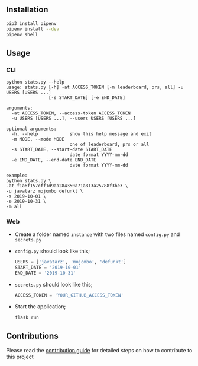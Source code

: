 ## Installation
```bash
pip3 install pipenv
pipenv install --dev
pipenv shell
```

## Usage

### CLI
```
python stats.py --help
usage: stats.py [-h] -at ACCESS_TOKEN [-m leaderboard, prs, all] -u USERS [USERS ...]
                [-s START_DATE] [-e END_DATE]

arguments:
  -at ACCESS_TOKEN, --access-token ACCESS_TOKEN
  -u USERS [USERS ...], --users USERS [USERS ...]

optional arguments:
  -h, --help            show this help message and exit
  -m MODE, --mode MODE
                        one of leaderboard, prs or all
  -s START_DATE, --start-date START_DATE
                        date format YYYY-mm-dd
  -e END_DATE, --end-date END_DATE
                        date format YYYY-mm-dd
                        
example:
python stats.py \
-at f1a6f157cff1d9aa284350a71a813a25788f3be3 \
-u javatarz mojombo defunkt \
-s 2019-10-01 \
-e 2019-10-31 \
-m all
```

### Web

- Create a folder named `instance` with two files named `config.py` and `secrets.py`
- `config.py` should look like this;

  ```python
  USERS = ['javatarz', 'mojombo', 'defunkt']
  START_DATE = '2019-10-01'
  END_DATE = '2019-10-31'
  ```
- `secrets.py` should look like this;

  ```python
  ACCESS_TOKEN = 'YOUR_GITHUB_ACCESS_TOKEN'
  ```

- Start the application;

  ```bash
  flask run
  ```


## Contributions
Please read the [contribution guide](CONTRIBUTING.md) for detailed steps on how to contribute to this project
